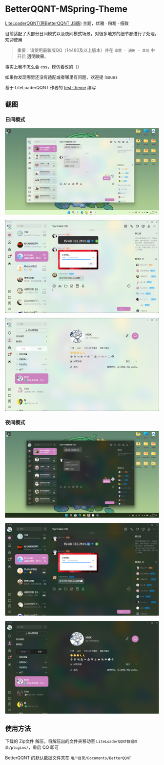 # BetterQQNT-MSpring-Theme

[LiteLoaderQQNT(原BetterQQNT JS版)](https://github.com/mo-jinran/BetterQQNT) 主题，优雅 · 粉粉 · 细致

目前适配了大部分日间模式以及夜间模式场景，对很多地方的细节都进行了处理，欢迎使用

> 重要：请使用最新版QQ（14480及以上版本）并在 `设置 - 通用 - 其他` 中开启 **透明效果**。

事实上我不怎么会 css，模仿着改的（）

如果你发现哪里还没有适配或者哪里有问题，欢迎提 Issues

基于 LiteLoaderQQNT 作者的 [test-theme](https://github.com/mo-jinran/test-theme) 编写

## 截图

### 日间模式

![总览 置顶&选中聊天展示](./screenshots/1.png)

![非置顶](./screenshots/3.png)

![联系人](./screenshots/5.png)

### 夜间模式

![总览 置顶&选中聊天展示](./screenshots/2.png)

![非置顶](./screenshots/4.png)

![联系人](./screenshots/6.png)

## 使用方法

下载的 Zip文件 解压，将解压出的文件夹移动至 `LiteLoaderQQNT数据目录/plugins/`，重启 QQ 即可

BetterQQNT 的默认数据文件夹在 `用户目录/Documents/BetterQQNT`